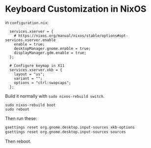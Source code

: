 # Keyboard Customization in NixOS

in `configuration.nix`:

```
  services.xserver = {
    # https://nixos.org/manual/nixos/stable/options#opt-services.xserver.enable
    enable = true;
    desktopManager.gnome.enable = true;
    displayManager.gdm.enable = true;
  };

  # Configure keymap in X11
  services.xserver.xkb = {
    layout = "us";
    variant = "";
    options = "ctrl:swapcaps";
  };

```

Build it normally with `sudo nixos-rebuild switch`.

```
sudo nixos-rebuild boot
sudo reboot
```

Then run these:

```sh
gsettings reset org.gnome.desktop.input-sources xkb-options
gsettings reset org.gnome.desktop.input-sources sources
```
Then reboot.
